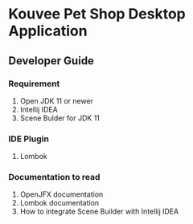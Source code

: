 # Kouvee Pet Shop Desktop Application

## Developer Guide
### Requirement
1. Open JDK 11 or newer
2. Intellij IDEA
3. Scene Bulder for JDK 11

### IDE Plugin
1. Lombok

### Documentation to read
1. OpenJFX documentation
2. Lombok documentation
3. How to integrate Scene Builder with Intellij IDEA